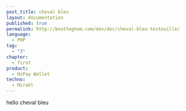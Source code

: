 ```yaml
---
post_title: cheval bleu
layout: documentation
published: true
permalink: http://bnotteghem.com/dev/doc/cheval-bleu-testouille/
language:
  - PHP
tag:
  - "3"
chapter:
  - first
product:
  - HiPay Wallet
techno:
  - Mirakl
---
```


hello cheval bleu
